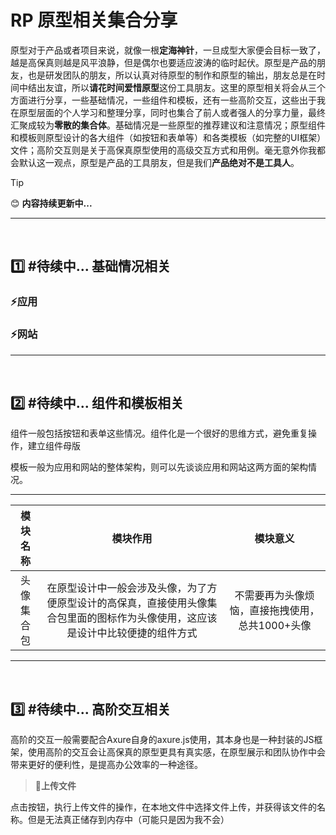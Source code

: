 # RP 原型相关集合分享
原型对于产品或者项目来说，就像一根<strong>定海神针</strong>，一旦成型大家便会目标一致了，越是高保真则越是风平浪静，但是偶尔也要适应波涛的临时起伏。原型是产品的朋友，也是研发团队的朋友，所以认真对待原型的制作和原型的输出，朋友总是在时间中结出友谊，所以<strong>请花时间爱惜原型</strong>这份工具朋友。这里的原型相关将会从三个方面进行分享，一些基础情况，一些组件和模板，还有一些高阶交互，这些出于我在原型层面的个人学习和整理分享，同时也集合了前人或者强人的分享力量，最终汇聚成较为<strong>零散的集合体</strong>。基础情况是一些原型的推荐建议和注意情况；原型组件和模板则原型设计的各大组件（如按钮和表单等）和各类模板（如完整的UI框架）文件；高阶交互则是关于高保真原型使用的高级交互方式和用例。毫无意外你我都会默认这一观点，原型是产品的工具朋友，但是我们<strong>产品绝对不是工具人</strong>。

> [!TIP]
> 😊 **内容持续更新中...**

---
<br>

## 1️⃣ #待续中... 基础情况相关

### ⚡应用

### ⚡网站

---
<br>

## 2️⃣ #待续中... 组件和模板相关

组件一般包括按钮和表单这些情况。组件化是一个很好的思维方式，避免重复操作，建立组件母版

模板一般为应用和网站的整体架构，则可以先谈谈应用和网站这两方面的架构情况。

---

| 模块名称 | 模块作用 | 模块意义 |
| :---: | :---: | :---: |
| 头像集合包 | 在原型设计中一般会涉及头像，为了方便原型设计的高保真，直接使用头像集合包里面的图标作为头像使用，这应该是设计中比较便捷的组件方式 | 不需要再为头像烦恼，直接拖拽使用，总共1000+头像 |

---
<br>

## 3️⃣ #待续中... 高阶交互相关

高阶的交互一般需要配合Axure自身的axure.js使用，其本身也是一种封装的JS框架，使用高阶的交互会让高保真的原型更具有真实感，在原型展示和团队协作中会带来更好的便利性，是提高办公效率的一种途径。

> **🔅上传文件**

点击按钮，执行上传文件的操作，在本地文件中选择文件上传，并获得该文件的名称。但是无法真正储存到内存中（可能只是因为我不会）
